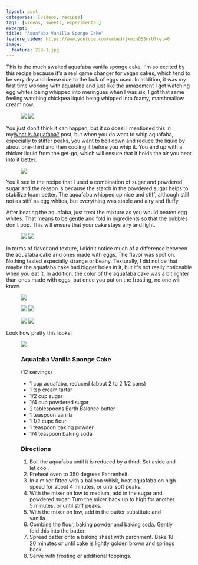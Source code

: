 ```yaml
---
layout: post
categories: [videos, recipes]
tags: [videos, sweets, experimental]
excerpt: 
title: "Aquafaba Vanilla Sponge Cake"
feature_video: https://www.youtube.com/embed/jkmxnQ6SnrU?rel=0
image:
  feature: 213-1.jpg
---
```



This is the much awaited aquafaba vanilla sponge cake.  I'm so excited by this recipe because it's a real game changer for vegan cakes, which tend to be very dry and dense due to the lack of eggs used.  In addition, it was my first time working with aquafaba and just like the amazement I got watching egg whites being whipped into meringues when I was six, I got that same feeling watching chickpea liquid being whipped into foamy, marshmallow cream now.

<figure class="half">
<img src="/images/213-3.jpg">
<img src="/images/213-7.jpg">
</figure>

You just don't think it can happen, but it so does! I mentioned this in my[What is Aquafaba?](http://eastmeetskitchen.com/videos/blog/what-is-aquafaba/) post, but when you do want to whip aquafaba, especially to stiffer peaks, you want to boil down and reduce the liquid by about one-third and then cooling it before you whip it. You end up with a thicker liquid from the get-go, which will ensure that it holds the air you beat into it better.


<figure>
    <img src="/images/213-2.jpg">
</figure>

You'll see in the recipe that I used a combination of sugar and powdered sugar and the reason is because the starch in the powdered sugar helps to stabilize foam better.  The aquafaba whipped up nice and stiff, although still not as stiff as egg whites, but everything was stable and airy and fluffy.

After beating the aquafaba, just treat the mixture as you would beaten egg whites.  That means to be gentle and fold in ingredients so that the bubbles don't pop.  This will ensure that your cake stays airy and light.

<figure class="half">
<img src="/images/213-11.jpg">
<img src="/images/213-15.jpg">
</figure>

In terms of flavor and texture, I didn't notice much of a difference between the aquafaba cake and ones made with eggs.  The flavor was spot on.  Nothing tasted especially strange or beany.  Texturally, I did notice that maybe the aquafaba cake had bigger holes in it, but it's not really noticeable when you eat it.  In addition, the color of the aquafaba cake was a bit lighter than ones made with eggs, but once you put on the frosting, no one will know.

<figure>
    <img src="/images/213-4.jpg">
</figure>

<figure class="half">
<img src="/images/213-5.jpg">
<img src="/images/213-6.jpg">
</figure>

<figure class="half">
<img src="/images/213-8.jpg">
<img src="/images/213-13.jpg">
</figure>

Look how pretty this looks!

<figure>
    <img src="/images/213-14.jpg">
</figure>

<figure class="ingredients" markdown="1">

### Aquafaba Vanilla Sponge Cake
(12 servings)

- 1 cup aquafaba, reduced (about 2 to 2 1/2 cans)
- 1 tsp cream tartar
- 1/2 cup sugar
- 1/4 cup powdered sugar
- 2 tablespoons Earth Balance butter
- 1 teaspoon vanilla
- 1 1/2 cups flour
- 1 teaspoon baking powder
- 1/4 teaspoon baking soda

</figure>
<figure class="directions" markdown="1">

### Directions

1. Boil the aquafaba until it is reduced by a third.  Set aside and let cool.
2. Preheat oven to 350 degrees Fahrenheit.
3. In a mixer fitted with a balloon whisk, beat aquafaba on high speed for about 4 minutes, or until soft peaks.
4. With the mixer on low to medium, add in the sugar and powdered sugar.  Turn the mixer back up to high for another 5 minutes, or until stiff peaks.
5. With the mixer on low, add in the butter substitute and vanilla.
6. Combine the flour, baking powder and baking soda.  Gently fold this into the batter.
7. Spread batter onto a baking sheet with parchment.  Bake 18-20 minutes or until cake is lightly golden brown and springs back.
8. Serve with frosting or additional toppings. 

</figure>


